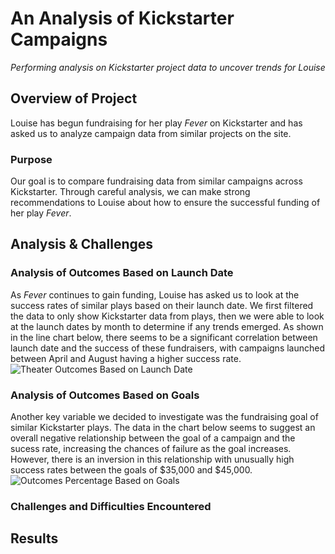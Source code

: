# An Analysis of Kickstarter Campaigns 
*Performing analysis on Kickstarter project data to uncover trends for Louise*

## Overview of Project
Louise has begun fundraising for her play *Fever* on Kickstarter and has asked us to analyze campaign data from similar projects on the site. 
### Purpose
Our goal is to compare fundraising data from similar campaigns across Kickstarter. Through careful analysis, we can make strong recommendations to Louise about how to ensure the successful funding of her play *Fever*.

## Analysis & Challenges
### Analysis of Outcomes Based on Launch Date
As *Fever* continues to gain funding, Louise has asked us to look at the success rates of similar plays based on their launch date. We first filtered the data to only show Kickstarter data from plays, then we were able to look at the launch dates by month to determine if any trends emerged. As shown in the line chart below, there seems to be a significant correlation between launch date and the success of these fundraisers, with campaigns launched between April and August having a higher success rate. 
![Theater Outcomes Based on Launch Date](/../jhschulte44/kickstarter-analysis/resources/Theater_Outcomes_vs_Launch.png)

### Analysis of Outcomes Based on Goals
Another key variable we decided to investigate was the fundraising goal of similar Kickstarter plays. The data in the chart below seems to suggest an overall negative relationship between the goal of a campaign and the sucess rate, increasing the chances of failure as the goal increases. However, there is an inversion in this relationship with unusually high success rates between the goals of $35,000 and $45,000.
![Outcomes Percentage Based on Goals](/../jhschulte44/kickstarter-analysis/resources/Outcomes_vs_Goals.png)

### Challenges and Difficulties Encountered


## Results
